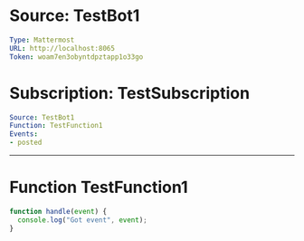 # Source: TestBot1
```yaml
Type: Mattermost
URL: http://localhost:8065
Token: woam7en3obyntdpztapp1o33go
```
# Subscription: TestSubscription
```yaml
Source: TestBot1
Function: TestFunction1
Events: 
- posted
```

------
# Function TestFunction1

```JavaScript
function handle(event) {
  console.log("Got event", event);
}
```